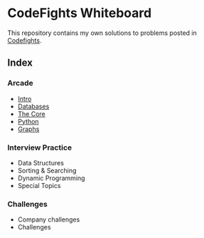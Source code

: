 # CodeFights Whiteboard

This repository contains my own solutions to problems posted in [Codefights](https://www.codefights.com).

## Index

### Arcade

* [Intro](arcade/intro)
* [Databases](arcade/databases)
* [The Core](arcade/the-core)
* [Python](arcade/python)
* [Graphs](arcade/graphs)

### Interview Practice

* Data Structures
* Sorting & Searching
* Dynamic Programming
* Special Topics

### Challenges

* Company challenges
* Challenges
